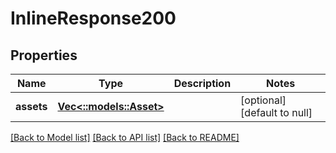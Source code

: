 # InlineResponse200

## Properties
Name | Type | Description | Notes
------------ | ------------- | ------------- | -------------
**assets** | [**Vec<::models::Asset>**](Asset.md) |  | [optional] [default to null]

[[Back to Model list]](../README.md#documentation-for-models) [[Back to API list]](../README.md#documentation-for-api-endpoints) [[Back to README]](../README.md)



